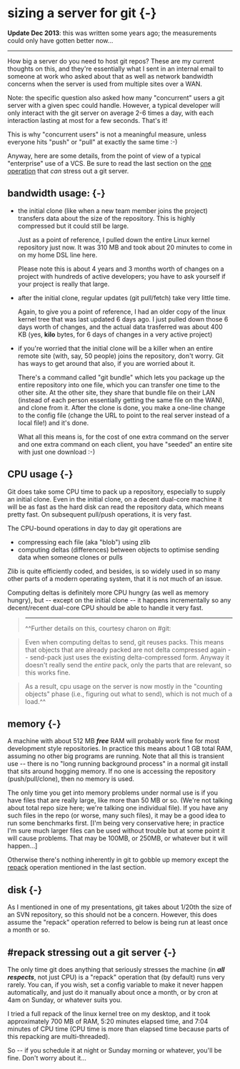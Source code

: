 # sizing a server for git {-}

<!-- pandoc: toc -->

**Update Dec 2013**: this was written some years ago; the measurements could
only have gotten better now...

----

How big a server do you need to host git repos?  These are my current thoughts
on this, and they're essentially what I sent in an internal email to someone
at work who asked about that as well as network bandwidth concerns when the
server is used from multiple sites over a WAN.

Note: the specific question also asked how many "concurrent" users a git
server with a given spec could handle.  However, a typical developer will only
interact with the git server on average 2-6 times a day, with each interaction
lasting at most for a few seconds.  That's it!

This is why "concurrent users" is not a meaningful measure, unless everyone
hits "push" or "pull" at exactly the same time  :-) 

Anyway, here are some details, from the point of view of a typical
"enterprise" use of a VCS.  Be sure to read the last section on the [one
operation](#repack) that *can* stress out a git server.

## bandwidth usage: {-}

  * the initial clone (like when a new team member joins the project)
    transfers data about the size of the repository.  This is highly
    compressed but it could still be large.

    Just as a point of reference, I pulled down the entire Linux kernel
    repository just now.  It was 310 MB and took about 20 minutes to come in
    on my home DSL line here.

    Please note this is about 4 years and 3 months worth of changes on a
    project with hundreds of active developers; you have to ask yourself if
    your project is really that large.

  * after the initial clone, regular updates (git pull/fetch) take very little
    time.

    Again, to give you a point of reference, I had an older copy of the linux
    kernel tree that was last updated 6 days ago.  I just pulled down those 6
    days worth of changes, and the actual data trasferred was about 400 KB
    (yes, **kilo** bytes, for 6 days of changes in a very active project)

  * if you're worried that the initial clone will be a killer when an entire
    remote site (with, say, 50 people) joins the repository, don't worry.  Git
    has ways to get around that also, if you are worried about it.

    There's a command called "git bundle" which lets you package up the entire
    repository into one file, which you can transfer one time to the other
    site.  At the other site, they share that bundle file on their LAN
    (instead of each person essentially getting the same file on the WAN), and
    clone from it.  After the clone is done, you make a one-line change to the
    config file (change the URL to point to the real server instead of a local
    file!) and it's done.

    What all this means is, for the cost of one extra command on the server
    and one extra command on each client, you have "seeded" an entire site
    with just one download  :-) 

## CPU usage {-}

Git does take some CPU time to pack up a repository, especially to supply an
initial clone.  Even in the initial clone, on a decent dual-core machine it
will be as fast as the hard disk can read the repository data, which means
pretty fast.  On subsequent pull/push operations, it is very fast.

The CPU-bound operations in day to day git operations are

  * compressing each file (aka "blob") using zlib
  * computing deltas (differences) between objects to optimise sending data
    when someone clones or pulls

Zlib is quite efficiently coded, and besides, is so widely used in so many
other parts of a modern operating system, that it is not much of an issue.

Computing deltas is definitely more CPU hungry (as well as memory hungry), but
-- except on the initial clone -- it happens incrementally so any
decent/recent dual-core CPU should be able to handle it very fast.

>   ----
>   ^^Further details on this, courtesy charon on #git:

>   Even when computing deltas to send, git reuses packs.  This means that
    objects that are already packed are not delta compressed again --
    send-pack just uses the existing delta-compressed form.  Anyway it doesn't
    really send the _entire_ pack, only the parts that are relevant, so this
    works fine.

>   As a result, cpu usage on the server is now mostly in the "counting
    objects" phase (i.e., figuring out what to send), which is not much of a
    load.^^

## memory {-}

A machine with about 512 MB ***free*** RAM will probably work fine for most
development style repositories.  In practice this means about 1 GB total RAM,
assuming no other big programs are running.  Note that all this is transient
use -- there is no "long running background process" in a normal git install
that sits around hogging memory.  If no one is accessing the repository
(push/pull/clone), then no memory is used.

The only time you get into memory problems under normal use is if you have
files that are really large, like more than 50 MB or so.  (We're not talking
about total repo size here; we're talking one individual file).  If you have
any such files in the repo (or worse, many such files), it may be a good idea
to run some benchmarks first.  [I'm being very conservative here; in practice
I'm sure much larger files can be used without trouble but at some point it
will cause problems.  That may be 100MB, or 250MB, or whatever but it will
happen...]

Otherwise there's nothing inherently in git to gobble up memory except the
[repack](#repack) operation mentioned in the last section.

## disk {-}

As I mentioned in one of my presentations, git takes about 1/20th the size of
an SVN repository, so this should not be a concern.  However, this does assume
the "repack" operation referred to below is being run at least once a month or
so.

## #repack stressing out a git server {-}

The only time git does anything that seriously stresses the machine (in ***all
respects***, not just CPU) is a "repack" operation that (by default) runs very
rarely.  You can, if you wish, set a config variable to make it never happen
automatically, and just do it manually about once a month, or by cron at 4am
on Sunday, or whatever suits you.

I tried a full repack of the linux kernel tree on my desktop, and it took
approximately 700 MB of RAM, 5:20 minutes elapsed time, and 7:04 minutes of
CPU time (CPU time is more than elapsed time because parts of this repacking
are multi-threaded).

So -- if you schedule it at night or Sunday morning or whatever, you'll be
fine.  Don't worry about it...

